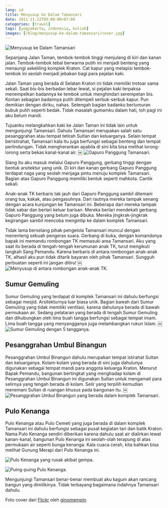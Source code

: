 ```yaml
---
lang: id
title: Menyusup ke Dalam Tamansari
date: 2011-11-22T09:00:00+07:00
categories: [travel]
tags: [yogyakarta, indonesia, kuliah]
images: [/blog/menyusup-ke-dalam-tamansari/cover.jpg]
---
```

![Menyusup ke Dalam Tamansari](cover.jpg)

Sepanjang Jalan Taman, tembok-tembok tinggi menjulang di kiri dan kanan jalan. Tembok-tembok tebal berwarna putih ini menjadi benteng yang menaungi sekeliling komplek Kraton. Cat kapur yang melapisi tembok-tembok ini seolah menjadi jebakan bagi para pejalan kaki.

Jalan Taman yang berada di Selatan Kraton ini tidak memiliki trotoar sama sekali. Saat bis-bis berbadan lebar lewat, si pejalan kaki terpaksa menempelkan badannya ke tembok untuk menghindari serempetan bis. Kontan sebagian badannya putih ditempeli serbuk-serbuk kapur. Pun demikian dengan diriku, nahas. Setengah bagian badanku berlumuran bubuk putih seperti bedak. Tidak masalah gumamku dalam hati, toh pagi ini aku belum mandi.

Tujuanku melangkahkan kaki ke Jalan Taman ini tidak lain untuk mengunjungi Tamansari. Dahulu Tamansari merupakan salah satu pesanggrahan atau tempat tetirah Sultan dan keluarganya. Selain tempat beristirahat, Tamansari kala itu juga berfungsi sebagai benteng dan tempat perlindungan. Tidak mengherankan apabila di sini kita bisa melihat lorong-lorong serta bekas kanal-kanal air.
￼
![Gapuro Panggung Tamansari.](01-gapuro-panggung.jpg)

Siang itu aku masuk melalui Gapuro Panggung, gerbang tinggi dengan bentuk arsitektur yang unik. Di kiri dan kanan gerbang Gapuro Panggung terdapat naga yang seolah menjaga pintu menuju komplek Tamansari. Bagian atas Gapuro Panggung memiliki bentuk seperti mahkota. Cantik sekali.

Anak-anak TK berbaris tak jauh dari Gapuro Panggung sambil ditemani orang tua, kakak, atau pengasuhnya. Dari rautnya mereka tampak senang dengan acara kunjungan ke Tamansari ini. Beberapa dari mereka tampak tidak sabar dan berlari keluar barisan. Mereka berlari mendekati gerbang Gapuro Panggung yang belum juga dibuka. Mereka jingkrak-jingkrak kegirangan sambil mencoba mengintip ke dalam komplek Tamansari.

Tidak lama berselang pihak pengelola Tamansari muncul dengan menenteng sebuah pengeras suara. Gerbang di buka, dengan komandonya bapak ini memandu rombongan TK memasuki area Tamansari. Aku yang saat itu berada di tengah-tengah kerumunan anak TK, turut mengikuti langkah Sang Pemandu. Karena berbaris di antara rombongan anak-anak TK, alhasil aku pun tidak ditarik bayaran oleh pihak Tamansari. Sungguh perbuatan seperti ini jangan ditiru!
￼
![Menyusup di antara rombongan anak-anak TK.](02-lorong-menuju-sumur-gemuling.jpg)

## Sumur Gemuling

Sumur Gemuling yang terdapat di komplek Tamansari ini dahulu berfungsi sebagai mesjid. Arsitekturnya luar biasa unik. Bagian bawah dari Sumur Gemuling yang tidak memiliki ventilasi, karena dahulunya berada di bawah permukaan air. Sedang pelataran yang berada di tengah Sumur Gemuling dan dihubungkan oleh lima buah tangga berfungsi sebagai tempat imam. Lima buah tangga yang menyangganya juga melambangkan rukun Islam.
￼
![Sumur Gemuling dengan 5 tangganya.](03-sumur-gemuling.jpg)

## Pesanggrahan Umbul Binangun

Pesanggrahan Umbul Binangun dahulu merupakan tempat istirahat Sultan dan keluarganya. Kolam-kolam yang berada di sini juga dahulunya digunakan sebagai tempat mandi para anggota keluarga Kraton. Menurut Bapak Pemandu, bangunan bertingkat yang menghadap kolam di Pesanggrahan Umbul Binangun ini digunakan Sultan untuk mengamati para selirnya yang tengah berada di kolam. Selir yang terpilih kemudian menemani Sultan di ruangan khusus pada bangunan itu.
￼
![Pesanggrahan Umbul Binangun yang berada dalam komplek Tamansari.](04-pesanggrahan-umbul-binangun.jpg)

## Pulo Kenanga

Pulo Kenanga atau Pulo Cemeti yang juga berada di dalam komplek Tamansari ini dahulu berfungsi sebagai pusat kegiatan tari dan batik Kraton. Nama Pulo Kenanga sendiri diberikan karena dahulu saat air dialirkan lewat kanan-kanal, bangunan Pulo Kenanga ini seolah-olah terapung di atas permukaan air seperti bunga kenanga. Kala cuaca cerah, kita bahkan bisa melihat Gunung Merapi dari Pulo Kenanga ini.

![Pulo Kenanga yang rusak akibat gempa.](05-pulo-kenanga.jpg)

![Puing-puing Pulo Kenanga.](06-pulo-kenanga.jpg)

Mengunjungi Tamansari benar-benar membuat aku kagum akan rancang bangun yang dimilikinya. Tidak terbayang bagaimana indahnya Tamansari dahulu.

Foto cover dari [Flickr](https://www.flickr.com/photos/ginomempin/28714513802/in/photostream/) oleh [ginomempin](https://www.flickr.com/photos/ginomempin/).
